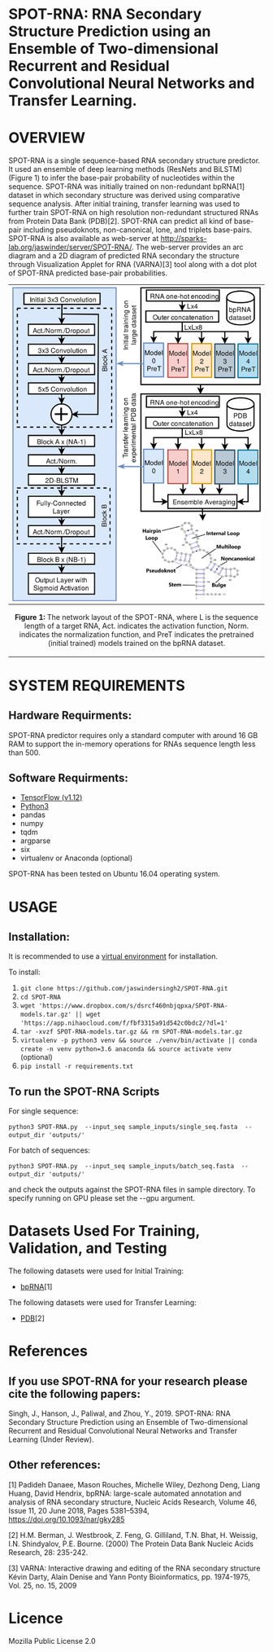 SPOT-RNA: RNA Secondary Structure Prediction using an Ensemble of Two-dimensional Recurrent and Residual Convolutional Neural Networks and Transfer Learning.
====

OVERVIEW
====
SPOT-RNA is a single sequence-based RNA secondary structure predictor. It used an ensemble of deep learning methods (ResNets and BiLSTM) (Figure 1) to infer the base-pair probability of nucleotides within the sequence. SPOT-RNA was initially trained on non-redundant bpRNA[1] dataset in which secondary structure was derived using comparative sequence analysis. After initial training, transfer learning was used to further train SPOT-RNA on high resolution non-redundant structured RNAs from Protein Data Bank (PDB)[2]. SPOT-RNA can predict all kind of base-pair including pseudoknots, non-canonical, lone, and triplets base-pairs. SPOT-RNA is also available as web-server at http://sparks-lab.org/jaswinder/server/SPOT-RNA/. The web-server provides an arc diagram and a 2D diagram of predicted RNA secondary
the structure through Visualization Applet for RNA (VARNA)[3] tool along with a dot plot of SPOT-RNA predicted base-pair
probabilities.

|![](./SPOT-RNA-architecture.png)
|----|
| <p align="center"> <b>Figure 1:</b> The network layout of the SPOT-RNA, where L is the sequence length of a target RNA, Act. indicates the activation function, Norm. indicates the normalization function, and PreT indicates the pretrained (initial trained) models trained on the bpRNA dataset.|

SYSTEM REQUIREMENTS
====
Hardware Requirments:
----
SPOT-RNA predictor requires only a standard computer with around 16 GB RAM to support the in-memory operations for RNAs sequence length less than 500.

Software Requirments:
----
* [TensorFlow (v1.12) ](https://www.tensorflow.org/install/) 
* [Python3](https://docs.python-guide.org/starting/install3/linux/)
* pandas
* numpy
* tqdm
* argparse
* six
* virtualenv or Anaconda (optional)

SPOT-RNA has been tested on Ubuntu 16.04 operating system.

USAGE
====

Installation:
----
It is recommended to use a [virtual environment](http://virtualenvwrapper.readthedocs.io/en/latest/install.html) for installation.

To install:

1. `git clone https://github.com/jaswindersingh2/SPOT-RNA.git`
2. `cd SPOT-RNA`
3. `wget 'https://www.dropbox.com/s/dsrcf460nbjqpxa/SPOT-RNA-models.tar.gz' || wget 'https://app.nihaocloud.com/f/fbf3315a91d542c0bdc2/?dl=1'`
4. `tar -xvzf SPOT-RNA-models.tar.gz && rm SPOT-RNA-models.tar.gz`
5. `virtualenv -p python3 venv && source ./venv/bin/activate || conda create -n venv python=3.6 anaconda && source activate venv` (optional)
6. `pip install -r requirements.txt`

To run the SPOT-RNA Scripts
-----

For single sequence:
```
python3 SPOT-RNA.py  --input_seq sample_inputs/single_seq.fasta  --output_dir 'outputs/'
```

For batch of sequences:
```
python3 SPOT-RNA.py  --input_seq sample_inputs/batch_seq.fasta  --output_dir 'outputs/'
```

and check the outputs against the SPOT-RNA files in sample directory. To specify running on GPU please set the --gpu argument.

Datasets Used For Training, Validation, and Testing
====

The following datasets were used for Initial Training:
* [bpRNA](https://www.dropbox.com/s/w3kc4iro8ztbf3m/bpRNA_dataset.zip)[1]


The following datasets were used for Transfer Learning:
* [PDB](https://www.dropbox.com/s/rlr8n9r5mt456cd/PDB_dataset.zip)[2]

References
====
If you use SPOT-RNA for your research please cite the following papers:
----
Singh, J., Hanson, J., Paliwal, and Zhou, Y., 2019. SPOT-RNA: RNA Secondary Structure Prediction using an Ensemble of Two-dimensional Recurrent and Residual Convolutional Neural Networks and Transfer Learning (Under Review).

Other references:
----
[1] Padideh Danaee, Mason Rouches, Michelle Wiley, Dezhong Deng, Liang Huang, David Hendrix, bpRNA: large-scale automated annotation and analysis of RNA secondary structure, Nucleic Acids Research, Volume 46, Issue 11, 20 June 2018, Pages 5381–5394, https://doi.org/10.1093/nar/gky285

[2] H.M. Berman, J. Westbrook, Z. Feng, G. Gilliland, T.N. Bhat, H. Weissig, I.N. Shindyalov, P.E. Bourne.
(2000) The Protein Data Bank Nucleic Acids Research, 28: 235-242.

[3]  VARNA: Interactive drawing and editing of the RNA secondary structure Kévin Darty, Alain Denise and Yann Ponty Bioinformatics, pp. 1974-1975, Vol. 25, no. 15, 2009 


Licence
====
Mozilla Public License 2.0
